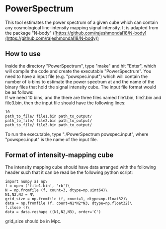 # PowerSpectrum
This tool estimates the power spectrum of a given cube which can contain any cosmological line-intensity mapping signal intensity. It is adapted from the package "N-body" ([https://github.com/rajeshmondal18/N-body](https://github.com/rajeshmondal18/N-body))

## How to use
Inside the directory "PowerSpectrum", type "make" and hit "Enter", which will compile the code and create the executable "PowerSpectrum". You need to have a input file (e.g. "powspec.input") which will contain the number of k-bins to estimate the power spectrum at and the name of the binary files that hold the signal intensity cube.
The input file format would be as follows:\
If we need 10 bins, and the there are three files named file1.bin, file2.bin and file3.bin, then the input file should have the following lines:

```
10
path_to_file/ file1.bin path_to_output/
path_to_file/ file2.bin path_to_output/
path_to_file/ file3.bin path_to_output/ 
```

To run the executable, type "./PowerSpectrum powspec.input", where "powspec.input" is the name of the input file.

## Format of intensity-mapping cube
The intensity mapping cube should have data arranged with the following header such that it can be read be the following python script:

```
import numpy as np\
f = open ('file1.bin', 'rb')\
N = np.fromfile (f, count=3, dtype=np.uint64)\
N1,N2,N3 = N\
grid_size = np.fromfile (f, count=1, dtype=np.float32)\
data = np.fromfile (f, count=N1*N2*N3, dtype=np.float32)\
f.close ()\
data = data.reshape ((N1,N2,N3), order='C')
```

grid_size should be in Mpc.
